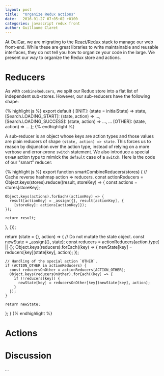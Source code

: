 ```yaml
---
layout: post
title:  "Organize Redux actions"
date:   2016-01-27 07:05:02 +0100
categories: javascript redux front
author: Guillaume Claret
---
```

At [OuiCar](http://www.ouicar.fr/), we are migrating to the [React](https://facebook.github.io/react/)/[Redux](http://redux.js.org/) stack to manage our web front-end. While these are great libraries to write maintainable and reusable interfaces, they do not tell you how to organize your code in the large. We present our way to organize the Redux store and actions.

# Reducers
As with `combineReducers`, we split our Redux store into a flat list of independent sub-stores. However, our sub-reducers have the following shape:

{% highlight js %}
export default {
  [INIT]: (state = initialState) => state,
  [Search.LOADING_START]: (state, action) => ...,
  [Search.LOADING_SUCCESS]: (state, action) => ...,
  ...
  [OTHER]: (state, action) => ...
};
{% endhighlight %}

A sub-reducer is an object whose keys are action types and those values are plain reducers of shape `(state, action) => state`. This forces us to reason by disjunction over the action type, instead of relying on a more verbose and error-prone `switch` statement. We also introduce a special `OTHER` action type to mimick the `default` case of a `switch`. Here is the code of our "smart" reducer:

{% highlight js %}
export function smartCombineReducers(stores) {
  // Cache reverse hashmap action => reducers.
  const actionReducers = Object.keys(stores).reduce((result, storeKey) => {
    const actions = stores[storeKey];

    Object.keys(actions).forEach((actionKey) => {
      result[actionKey] = _assign({}, result[actionKey], {
        [storeKey]: actions[actionKey]});
    });

    return result;
  }, {});

  return (state = {}, action) => {
    // Do not mutate the state object.
    const newState = _assign({}, state);
    const reducers = actionReducers[action.type] || {};
    Object.keys(reducers).forEach((key) => {
      newState[key] = reducers[key](state[key], action);
    });

    // Handling of the special action `OTHER`.
    if (ACTION_OTHER in actionReducers) {
      const reducersOnOther = actionReducers[ACTION_OTHER];
      Object.keys(reducersOnOther).forEach((key) => {
        if (!reducers[key]) {
          newState[key] = reducersOnOther[key](newState[key], action);
        }
      });
    }

    return newState;
  };
}
{% endhighlight %}

# Actions

# Discussion
...
